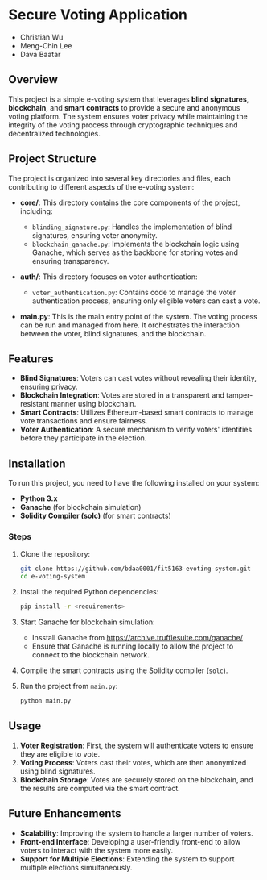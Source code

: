 # Secure Voting Application

* Christian Wu
* Meng-Chin Lee
* Dava Baatar

## Overview

This project is a simple e-voting system that leverages **blind signatures**, **blockchain**, and **smart contracts** to provide a secure and anonymous voting platform. The system ensures voter privacy while maintaining the integrity of the voting process through cryptographic techniques and decentralized technologies. 

## Project Structure
The project is organized into several key directories and files, each contributing to different aspects of the e-voting system:

- **core/**: This directory contains the core components of the project, including:
  - `blinding_signature.py`: Handles the implementation of blind signatures, ensuring voter anonymity.
  - `blockchain_ganache.py`: Implements the blockchain logic using Ganache, which serves as the backbone for storing votes and ensuring transparency.
  
- **auth/**: This directory focuses on voter authentication:
  - `voter_authentication.py`: Contains code to manage the voter authentication process, ensuring only eligible voters can cast a vote.

- **main.py**: This is the main entry point of the system. The voting process can be run and managed from here. It orchestrates the interaction between the voter, blind signatures, and the blockchain.

## Features

- **Blind Signatures**: Voters can cast votes without revealing their identity, ensuring privacy.
- **Blockchain Integration**: Votes are stored in a transparent and tamper-resistant manner using blockchain.
- **Smart Contracts**: Utilizes Ethereum-based smart contracts to manage vote transactions and ensure fairness.
- **Voter Authentication**: A secure mechanism to verify voters' identities before they participate in the election.

## Installation
To run this project, you need to have the following installed on your system:
- **Python 3.x**
- **Ganache** (for blockchain simulation)
- **Solidity Compiler (solc)** (for smart contracts)

### Steps
1. Clone the repository:
    ```bash
    git clone https://github.com/bdaa0001/fit5163-evoting-system.git
    cd e-voting-system
    ```

2. Install the required Python dependencies:
    ```bash
    pip install -r <requirements>
    ```

3. Start Ganache for blockchain simulation:
    - Insstall Ganache from https://archive.trufflesuite.com/ganache/
    - Ensure that Ganache is running locally to allow the project to connect to the blockchain network.

4. Compile the smart contracts using the Solidity compiler (`solc`).

5. Run the project from `main.py`:
    ```bash
    python main.py
    ```

## Usage

1. **Voter Registration**: First, the system will authenticate voters to ensure they are eligible to vote.
2. **Voting Process**: Voters cast their votes, which are then anonymized using blind signatures.
3. **Blockchain Storage**: Votes are securely stored on the blockchain, and the results are computed via the smart contract.

## Future Enhancements

- **Scalability**: Improving the system to handle a larger number of voters.
- **Front-end Interface**: Developing a user-friendly front-end to allow voters to interact with the system more easily.
- **Support for Multiple Elections**: Extending the system to support multiple elections simultaneously.
